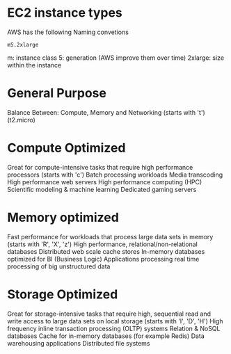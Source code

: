 # EC2 instance types

AWS has the following Naming convetions

    m5.2xlarge

m: instance class
5: generation (AWS improve them over time)
2xlarge: size within the instance

# General Purpose
Balance Between: Compute, Memory and Networking (starts with 't') (t2.micro)

# Compute Optimized
Great for compute-intensive tasks that require high performance processors (starts with 'c')
    Batch processing workloads
    Media transcoding
    High performance web servers
    High performance computing (HPC)
    Scientific modeling & machine learning 
    Dedicated gaming servers

# Memory optimized 
Fast performance for workloads that process large data sets in memory (starts with 'R', 'X', 'z')
    High performance, relational/non-relational databases
    Distributed web scale cache stores
    In-memory databases optimized for BI (Business Logic)
    Applications processing real time processing of big unstructured data

# Storage Optimized
Great for storage-intensive tasks that require high, sequential read and write access to large data sets on local storage (starts with 'I', 'D', 'H')
    High frequency inline transaction processing (OLTP) systems
    Relation & NoSQL databases
    Cache for in-memory databases (for example Redis)
    Data warehousing applications
    Distributed file systems

    



